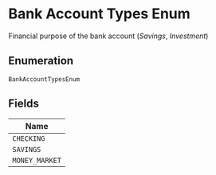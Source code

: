 
# Bank Account Types Enum

Financial purpose of the bank account (<i>Savings</i>, <i>Investment</i>)

## Enumeration

`BankAccountTypesEnum`

## Fields

| Name |
|  --- |
| `CHECKING` |
| `SAVINGS` |
| `MONEY_MARKET` |

